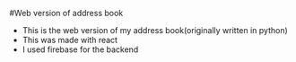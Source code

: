 #Web version of address book
- This is the web version of my address book(originally written in python)
- This was made with react
- I used firebase for the backend
